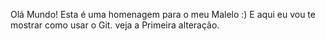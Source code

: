 Olá Mundo! Esta é uma homenagem para o meu Malelo :) E aqui eu vou te mostrar como usar o Git.
veja a Primeira alteração.

